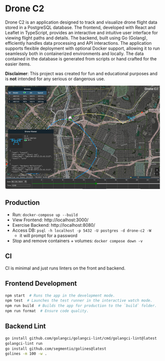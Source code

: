 # Drone C2

Drone C2 is an application designed to track and visualize drone flight
data stored in a PostgreSQL database. The frontend, developed with React and Leaflet
in TypeScript, provides an interactive and intuitive user interface for viewing flight
paths and details. The backend, built using Go (Golang), efficiently handles data
processing and API interactions. The application supports flexible deployment with
optional Docker support, allowing it to run seamlessly both in containerized
environments and locally. The data contained in the database is generated from
scripts or hand crafted for the easier items.

**Disclaimer**: This project was created for fun and educational purposes and
is **not** intended for any serious or dangerous use.

![Example pic](./example_pic.jpg)

## Production

- Run: `docker-compose up --build`
- View Frontend: http://localhost:3000/
- Exercise Backend: http://localhost:8080/
- Access DB: `psql -h localhost -p 5432 -U postgres -d drone-c2 -W`
  - it will prompt for a password
- Stop and remove containers + volumes: `docker compose down -v`

## CI

CI is minimal and just runs linters on the front and backend.

## Frontend Development

```sh
npm start  # Runs the app in the development mode.
npm test  # Launches the test runner in the interactive watch mode.
npm run build  # Builds the app for production to the `build` folder.
npm run format  # Ensure code quality.
```

## Backend Lint

```sh
go install github.com/golangci/golangci-lint/cmd/golangci-lint@latest
golangci-lint run
go install github.com/segmentio/golines@latest
golines -m 100 -w .
```
